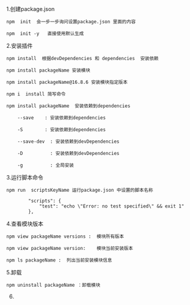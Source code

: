 1.创建package.json 

    npm  init  会一步一步询问设置package.json 里面的内容

    npm  init -y   直接使用默认生成

2.安装插件

    npm install  根据devDependencies 和 dependencies  安装依赖

    npm install packageName 安装模块

    npm install packageName@16.8.6 安装模块指定版本

    npm i  install 简写命令

    npm install packageName  安装依赖到dependencies
           
        --save    : 安装依赖到dependencies

        -S        : 安装依赖到dependencies

        --save-dev  : 安装依赖到devDependencies

        -D          : 安装依赖到devDependencies

        -g          : 全局安装

3.运行脚本命令

    npm run  scriptsKeyName 运行package.json 中设置的脚本名称
    
            "scripts": {
                "test": "echo \"Error: no test specified\" && exit 1"
            },

4.查看模块版本

    npm view packageName versions :  模块所有版本

    npm view packageName version:    模块当前安装版本

    npm ls packageName :  列出当前安装模块信息

5.卸载

    npm uninstall packageName ：卸载模块

6.
    
